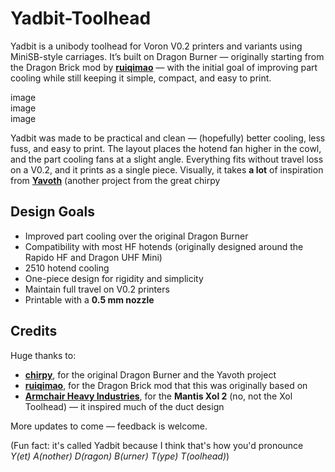 # Yadbit-Toolhead

Yadbit is a unibody toolhead for Voron V0.2 printers and variants using MiniSB-style carriages. It’s built on Dragon Burner — originally starting from the Dragon Brick mod by [**ruiqimao**](https://github.com/ruiqimao) — with the initial goal of improving part cooling while still keeping it simple, compact, and easy to print.

image  
image  
image  

Yadbit was made to be practical and clean — (hopefully) better cooling, less fuss, and easy to print. The layout places the hotend fan higher in the cowl, and the part cooling fans at a slight angle. Everything fits without travel loss on a V0.2, and it prints as a single piece. Visually, it takes **a lot** of inspiration from [**Yavoth**](https://github.com/chirpy2605/voron/tree/main/V0/Yavoth) (another project from the great chirpy


## Design Goals
- Improved part cooling over the original Dragon Burner  
- Compatibility with most HF hotends (originally designed around the Rapido HF and Dragon UHF Mini)  
- 2510 hotend cooling  
- One-piece design for rigidity and simplicity  
- Maintain full travel on V0.2 printers  
- Printable with a **0.5 mm nozzle**


## Credits

Huge thanks to:  
- [**chirpy**](https://github.com/chirpy2605), for the original Dragon Burner and the Yavoth project  
- [**ruiqimao**](https://github.com/ruiqimao), for the Dragon Brick mod that this was originally based on  
- [**Armchair Heavy Industries**](https://github.com/Armchair-Heavy-Industries), for the **Mantis Xol 2** (no, not the Xol Toolhead) — it inspired much of the duct design  


More updates to come — feedback is welcome.


(Fun fact: it's called Yadbit because I think that's how you'd pronounce _Y(et) A(nother) D(ragon) B(urner) T(ype) T(oolhead)_)
